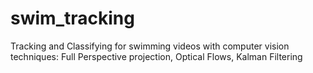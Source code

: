 # swim_tracking
Tracking and Classifying for swimming videos with computer vision techniques: Full Perspective projection, Optical Flows, Kalman Filtering
